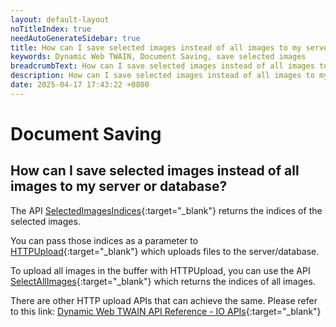 ```yaml
---
layout: default-layout
noTitleIndex: true
needAutoGenerateSidebar: true
title: How can I save selected images instead of all images to my server or database?
keywords: Dynamic Web TWAIN, Document Saving, save selected images
breadcrumbText: How can I save selected images instead of all images to my server or database?
description: How can I save selected images instead of all images to my server or database?
date: 2025-04-17 17:43:22 +0800
---
```


# Document Saving

## How can I save selected images instead of all images to my server or database?

The API [SelectedImagesIndices](/_articles/info/api/WebTwain_Buffer.md#selectedimagesindices){:target="_blank"} returns the indices of the selected images.

You can pass those indices as a parameter to [HTTPUpload](/_articles/info/api/WebTwain_IO.md#httpupload){:target="_blank"} which uploads files to the server/database.

To upload all images in the buffer with HTTPUpload, you can use the API [SelectAllImages](/_articles/info/api/WebTwain_Buffer.md#selectallimages){:target="_blank"} which returns the indices of all images.

There are other HTTP upload APIs that can achieve the same. Please refer to this link: [Dynamic Web TWAIN API Reference - IO APIs](/_articles/info/api/WebTwain_IO.md#output){:target="_blank"}
